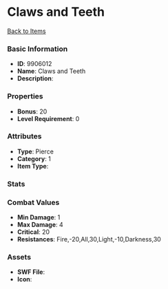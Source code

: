 # Claws and Teeth



[Back to Items](../items.md)

### Basic Information

- **ID**: 9906012
- **Name**: Claws and Teeth
- **Description**: 

### Properties

- **Bonus**: 20
- **Level Requirement**: 0

### Attributes

- **Type**: Pierce
- **Category**: 1
- **Item Type**: 

### Stats


### Combat Values

- **Min Damage**: 1
- **Max Damage**: 4
- **Critical**: 20
- **Resistances**: Fire,-20,All,30,Light,-10,Darkness,30

### Assets

- **SWF File**: 
- **Icon**: 

